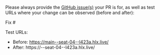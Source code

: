 Please always provide the [GitHub issue(s)](../issues) your PR is for, as well as test URLs where your change can be observed (before and after):

Fix #<gh-issue-id>

Test URLs:
- Before: https://main--seat-04--l423a.hlx.live/
- After: https://<branch>--seat-04--l423a.hlx.live/
